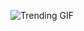 
<!-- GIF_SECTION -->
![Trending GIF](https://media0.giphy.com/media/v1.Y2lkPThiYjIxNzcybXRtdXUwYWQxMHJ6NDVtempvZndpdjJ5ejJ1emxkcjloNm84aTA4eCZlcD12MV9naWZzX3NlYXJjaCZjdD1n/HPeLSXWtdnUzK/giphy.gif)
<!-- END_GIF_SECTION -->
